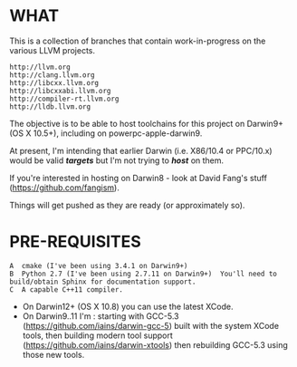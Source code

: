 WHAT
====

This is a collection of branches that contain work-in-progress on the various LLVM projects.

    http://llvm.org
    http://clang.llvm.org
    http://libcxx.llvm.org
    http://libcxxabi.llvm.org
    http://compiler-rt.llvm.org
    http://lldb.llvm.org

The objective is to be able to host toolchains for this project on Darwin9+ (OS X 10.5+), including on powerpc-apple-darwin9.

At present, I'm intending that earlier Darwin (i.e. X86/10.4 or PPC/10.x) would be valid **_targets_** but I'm not trying to **_host_** on them.

If you're interested in hosting on Darwin8 - look at David Fang's stuff (https://github.com/fangism).

Things will get pushed as they are ready (or approximately so).


PRE-REQUISITES
==============

    A  cmake (I've been using 3.4.1 on Darwin9+)
    B  Python 2.7 (I've been using 2.7.11 on Darwin9+)  You'll need to build/obtain Sphinx for documentation support.
    C  A capable C++11 compiler.
  - On Darwin12+ (OS X 10.8) you can use the latest XCode.
  - On Darwin9..11 I'm :
    starting with GCC-5.3 (https://github.com/iains/darwin-gcc-5) built with the system XCode tools, 
    then building modern tool support (https://github.com/iains/darwin-xtools)
    then rebuilding GCC-5.3 using those new tools.

